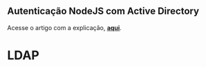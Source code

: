 ## Autenticação NodeJS com Active Directory

Acesse o artigo com a explicação, **[aqui](https://dev.to/le11/autenticacao-nodejs-com-active-directory-453o)**.
# LDAP
